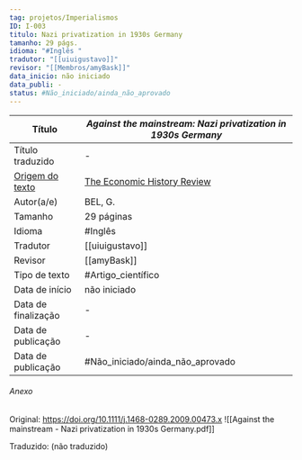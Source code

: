 ```yaml
---
tag: projetos/Imperialismos
ID: I-003
titulo: Nazi privatization in 1930s Germany
tamanho: 29 págs.
idioma: "#Inglês "
tradutor: "[[uiuigustavo]]"
revisor: "[[Membros/amyBask]]"
data_inicio: não iniciado
data_publi: -
status: #Não_iniciado/ainda_não_aprovado 
---
```

|Título               |_Against the mainstream: Nazi privatization in 1930s Germany_|
| ------------------- | ------------------------------------------------------------------ |
| Título traduzido    |-|
| [Origem do texto](https://doi.org/10.1111/j.1468-0289.2009.00473.x)   |[The Economic History Review](https://doi.org/10.1111/j.1468-0289.2009.00473.x)|
| Autor(a/e)          | BEL, G.|
| Tamanho             |29 páginas|
| Idioma              | #Inglês |
| Tradutor            |[[uiuigustavo]]|
| Revisor             |[[amyBask]]|
| Tipo de texto       | #Artigo_científico|
| Data de início      |não iniciado|
| Data de finalização |-|
| Data de publicação  |-|
| Data de publicação  | #Não_iniciado/ainda_não_aprovado|

###### Anexo
Original: https://doi.org/10.1111/j.1468-0289.2009.00473.x
![[Against the mainstream - Nazi privatization in 1930s Germany.pdf]]

Traduzido: (não traduzido)